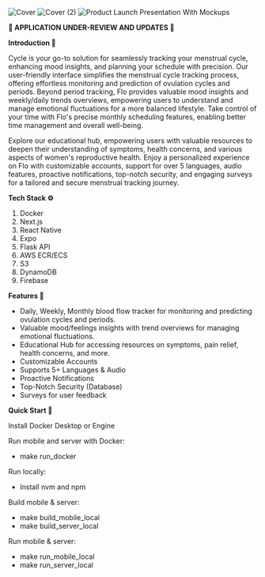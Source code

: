 ![Cover](https://github.com/aryapatel14/flo/assets/138143934/22d52508-8315-4231-bcbf-2169d6f4eb58)
![Cover (2)](https://github.com/aryapatel14/flo/assets/138143934/d5c5762e-89d2-4153-9033-4ddaf1092bf5)
![Product Launch Presentation With Mockups](https://github.com/aryapatel14/flo/assets/138143934/0ca57b91-874a-4b0a-be04-3dd84b6cf0df)

**🚧 APPLICATION UNDER-REVIEW AND UPDATES 🚧**

**Introduction 🤖**

Cycle is your go-to solution for seamlessly tracking your menstrual cycle, enhancing mood insights, and planning your schedule with precision. Our user-friendly interface simplifies the menstrual cycle tracking process, offering effortless monitoring and prediction of ovulation cycles and periods. Beyond period tracking, Flo provides valuable mood insights and weekly/daily trends overviews, empowering users to understand and manage emotional fluctuations for a more balanced lifestyle. Take control of your time with Flo's precise monthly scheduling features, enabling better time management and overall well-being.

Explore our educational hub, empowering users with valuable resources to deepen their understanding of symptoms, health concerns, and various aspects of women's reproductive health. Enjoy a personalized experience on Flo with customizable accounts, support for over 5 languages, audio features, proactive notifications, top-notch security, and engaging surveys for a tailored and secure menstrual tracking journey.

**Tech Stack ⚙️**

1. Docker
2. Next.js
3. React Native
4. Expo
5. Flask API
6. AWS ECR/ECS
7. S3
8. DynamoDB
9. Firebase

**Features 🔋**

- Daily, Weekly, Monthly blood flow tracker for monitoring and predicting ovulation cycles and periods.
- Valuable mood/feelings insights with trend overviews for managing emotional fluctuations.
- Educational Hub for accessing resources on symptoms, pain relief, health concerns, and more.
- Customizable Accounts
- Supports 5+ Languages & Audio
- Proactive Notifications
- Top-Notch Security (Database)
- Surveys for user feedback

**Quick Start 🤸**

Install Docker Desktop or Engine

Run mobile and server with Docker:
- make run_docker

Run locally:
- Install nvm and npm

Build mobile & server:
- make build_mobile_local
- make build_server_local

Run mobile & server:
- make run_mobile_local
- make run_server_local
